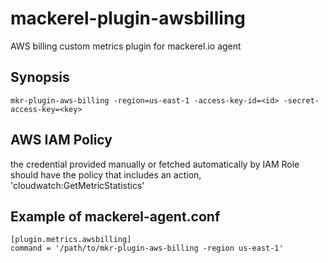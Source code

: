 # mackerel-plugin-awsbilling
AWS billing custom metrics plugin for mackerel.io agent

## Synopsis
```
mkr-plugin-aws-billing -region=us-east-1 -access-key-id=<id> -secret-access-key=<key>
```

## AWS IAM Policy
the credential provided manually or fetched automatically by IAM Role should have the policy that includes an action, 'cloudwatch:GetMetricStatistics'


## Example of mackerel-agent.conf
```
[plugin.metrics.awsbilling]
command = '/path/to/mkr-plugin-aws-billing -region us-east-1'
```
